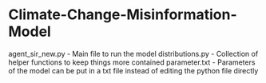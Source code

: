 # Climate-Change-Misinformation-Model

agent_sir_new.py - Main file to run the model
distributions.py - Collection of helper functions to keep things more contained
parameter.txt - Parameters of the model can be put in a txt file instead of editing the python file directly
